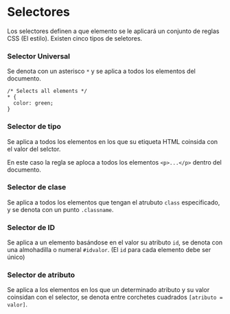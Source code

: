 # Selectores

Los selectores definen a que elemento se le aplicará un conjunto de reglas CSS (El estilo). Existen cinco tipos de seletores.

### Selector Universal
Se denota con un asterisco `*` y se aplica a todos los elementos del documento.

```
/* Selects all elements */
* {
  color: green;
}
 ```

### Selector de tipo
Se aplica a todos los elementos en los que su etiqueta HTML coinsida con el valor del selctor.

En este caso la regla se aploca a todos los elementos `<p>...</p>` dentro del documento.

### Selector de clase
Se aplica a todos los elementos que tengan el atrubuto `class` especificado, y se denota con un punto `.classname`.

### Selector de ID
Se aplica a un elemento basándose en el valor su atributo `id`, se denota con una almohadilla o numeral `#idvalor`.
(El `id` para cada elemento debe ser único)

### Selector de atributo
Se aplica a los elementos en los que un determinado atributo y su valor coinsidan con el selector, se denota entre corchetes cuadrados `[atributo = valor]`.
